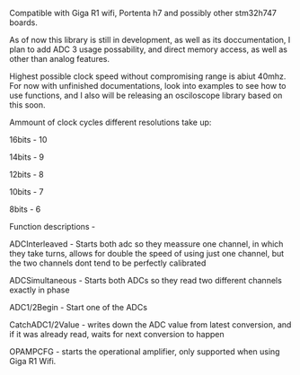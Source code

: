 Compatible with Giga R1 wifi, Portenta h7 and possibly other stm32h747 boards.


As of now this library is still in development, as well as its doccumentation, I plan to add ADC 3 usage possability, and direct memory access, as well as other than analog features.


Highest possible clock speed without compromising range is abiut 40mhz.
For now with unfinished documentations, look into examples to see how to use functions, and I also will be releasing an osciloscope library based on this soon.


Ammount of clock cycles different resolutions take up:

16bits - 10

14bits - 9

12bits - 8

10bits - 7

8bits  - 6


Function descriptions - 

ADCInterleaved - Starts both adc so they meassure one channel, in which they take turns, allows for double the speed of using just one channel, but the two channels dont tend to be perfectly calibrated

ADCSimultaneous - Starts both ADCs so they read two different channels exactly in phase

ADC1/2Begin - Start one of the ADCs

CatchADC1/2Value - writes down the ADC value from latest conversion, and if it was already read, waits for next conversion to happen

OPAMPCFG - starts the operational amplifier, only supported when using Giga R1 Wifi.
